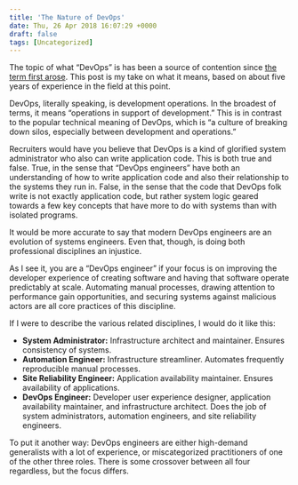 ```yaml
---
title: 'The Nature of DevOps'
date: Thu, 26 Apr 2018 16:07:29 +0000
draft: false
tags: [Uncategorized]
---
```


The topic of what “DevOps” is has been a source of contention since [the term first arose](http://www.jedi.be/blog/2008/10/09/agile-2008-toronto-agile-infrastructure-and-operations-presentation/). This post is my take on what it means, based on about five years of experience in the field at this point.

DevOps, literally speaking, is development operations. In the broadest of terms, it means “operations in support of development.” This is in contrast to the popular technical meaning of DevOps, which is “a culture of breaking down silos, especially between development and operations.”

Recruiters would have you believe that DevOps is a kind of glorified system administrator who also can write application code. This is both true and false. True, in the sense that “DevOps engineers” have both an understanding of how to write application code and also their relationship to the systems they run in. False, in the sense that the code that DevOps folk write is not exactly application code, but rather system logic geared towards a few key concepts that have more to do with systems than with isolated programs.

It would be more accurate to say that modern DevOps engineers are an evolution of systems engineers. Even that, though, is doing both professional disciplines an injustice.

As I see it, you are a “DevOps engineer” if your focus is on improving the developer experience of creating software and having that software operate predictably at scale. Automating manual processes, drawing attention to performance gain opportunities, and securing systems against malicious actors are all core practices of this discipline.

If I were to describe the various related disciplines, I would do it like this:

*   **System Administrator:** Infrastructure architect and maintainer. Ensures consistency of systems.
*   **Automation Engineer:** Infrastructure streamliner. Automates frequently reproducible manual processes.
*   **Site Reliability Engineer:** Application availability maintainer. Ensures availability of applications.
*   **DevOps Engineer:** Developer user experience designer, application availability maintainer, and infrastructure architect. Does the job of system administrators, automation engineers, and site reliability engineers.

To put it another way: DevOps engineers are either high-demand generalists with a lot of experience, or miscategorized practitioners of one of the other three roles. There is some crossover between all four regardless, but the focus differs.